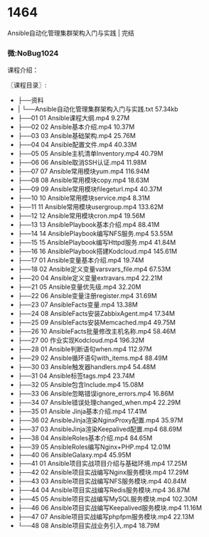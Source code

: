 # 1464
Ansible自动化管理集群架构入门与实践 | 完结
### 微:NoBug1024 


课程介绍：

〖课程目录〗:    

- ├──资料  
- |   └──Ansible自动化管理集群架构入门与实践.txt  57.34kb
- ├──01 01 Ansible课程大纲.mp4  9.27M
- ├──02 02 Ansible基本介绍.mp4  10.37M
- ├──03 03 Ansible基础架构.mp4  25.76M
- ├──04 04 Ansible配置文件.mp4  40.33M
- ├──05 05 Ansible主机清单Inventory.mp4  40.79M
- ├──06 06 Ansible取消SSH认证.mp4  11.98M
- ├──07 07 Ansible常用模块yum.mp4  116.94M
- ├──08 08 Ansible常用模块copy.mp4  18.63M
- ├──09 09 Ansible常用模块filegeturl.mp4  40.37M
- ├──10 10 Ansible常用模块service.mp4  8.31M
- ├──11 11 Ansible常用模块usergroup.mp4  133.62M
- ├──12 12 Ansible常用模块cron.mp4  19.56M
- ├──13 13 AnsiblePlaybook基本介绍.mp4  88.41M
- ├──14 14 AnsiblePlaybook编写NFS服务.mp4  53.55M
- ├──15 15 AnsiblePlaybook编写Httpd服务.mp4  41.84M
- ├──16 16 AnsiblePlaybook搭建Kodcloud.mp4  145.61M
- ├──17 01 Ansible变量基本介绍.mp4  19.74M
- ├──18 02 Ansible定义变量varsvars_file.mp4  67.53M
- ├──20 04 Ansible定义变量extravars.mp4  22.21M
- ├──21 05 Ansible变量优先级.mp4  32.20M
- ├──22 06 Ansible变量注册register.mp4  31.69M
- ├──23 07 AnsibleFacts变量.mp4  13.38M
- ├──24 08 AnsibleFacts安装ZabbixAgent.mp4  17.34M
- ├──25 09 AnsibleFacts安装Memcached.mp4  49.75M
- ├──26 10 AnsibleFacts批量修改主机名称.mp4  58.46M
- ├──27 00 作业实现Kodcloud.mp4  196.32M
- ├──28 01 Ansible判断语句when.mp4  112.97M
- ├──29 02 Ansible循环语句with_items.mp4  88.49M
- ├──30 03 Ansible触发器handlers.mp4  54.48M
- ├──31 04 Ansible标签tags.mp4  23.74M
- ├──32 05 Ansible包含Include.mp4  15.08M
- ├──33 06 Ansible忽略错误ignore_errors.mp4  16.86M
- ├──34 07 Ansible错误处理changed_when.mp4  22.29M
- ├──35 01 Ansible Jinja基本介绍.mp4  17.41M
- ├──36 02 AnsibleJinja渲染NginxProxy配置.mp4  35.97M
- ├──37 03 AnsibleJinja渲染Keepalived配置.mp4  68.69M
- ├──38 04 AnsibleRoles基本介绍.mp4  84.65M
- ├──39 05 AnsibleRoles编写Nginx+PHP.mp4  12.01M
- ├──40 06 AnsibleGalaxy.mp4  45.95M
- ├──41 01 Ansible项目实战项目介绍与基础环境.mp4  17.25M
- ├──42 02 Ansible项目实战编写Nginx服务模块.mp4  17.29M
- ├──43 03 Ansible项目实战编写NFS服务模块.mp4  40.84M
- ├──44 04 Ansible项目实战编写Redis服务模块.mp4  36.87M
- ├──45 05 Ansible项目实战编写MySQL服务模块.mp4  102.30M
- ├──46 06 Ansible项目实战编写Keepalived服务模块.mp4  11.16M
- ├──47 07 Ansible项目实战编写phpfpm服务模块.mp4  22.13M
- └──48 08 Ansible项目实战业务引入.mp4  18.79M


